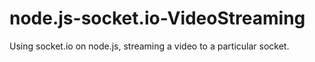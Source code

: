 # node.js-socket.io-VideoStreaming
Using socket.io on node.js, streaming a video to a particular socket. 